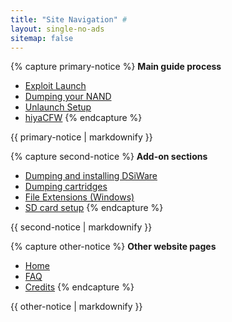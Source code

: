 ```yaml
---
title: "Site Navigation" #
layout: single-no-ads
sitemap: false
---
```


{% capture primary-notice %}
**Main guide process**

+ [Exploit Launch](exploit-launch)
+ [Dumping your NAND](dump-nand)
+ [Unlaunch Setup](unlaunch)
+ [hiyaCFW](hiyaCFW)
{% endcapture %}
<div class="notice--primary">{{ primary-notice | markdownify }}</div>

{% capture second-notice %}
**Add-on sections**

+ [Dumping and installing DSiWare](dsiware)
+ [Dumping cartridges](dump-cart)
+ [File Extensions (Windows)](file-extensions-(windows))
+ [SD card setup](sd-setup)
{% endcapture %}
<div class="notice--info">{{ second-notice | markdownify }}</div>

{% capture other-notice %}
**Other website pages**

+ [Home](home)
+ [FAQ](faq)
+ [Credits](credits)
{% endcapture %}
<div class="notice">{{ other-notice | markdownify }}</div>